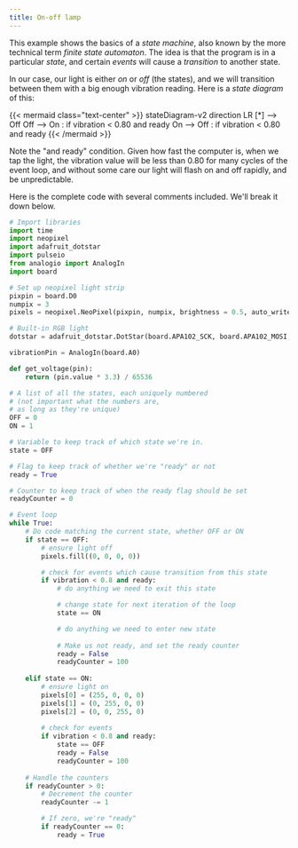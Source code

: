 ```yaml
---
title: On-off lamp
---
```

This example shows the basics of a *state machine*, also known by the
more technical term *finite state automaton*. The idea is that the
program is in a particular *state*, and certain *events* will cause
a *transition* to another state.

In our case, our light is either *on* or *off* (the states), and we
will transition between them with a big enough vibration reading.
Here is a *state diagram* of this:

{{< mermaid class="text-center" >}}
stateDiagram-v2
    direction LR
    [*] --> Off
    Off --> On : if vibration < 0.80 and ready
    On --> Off : if vibration < 0.80 and ready
{{< /mermaid >}}

Note the "and ready" condition. Given how fast the computer is,
when we tap the light, the vibration value will be less than 0.80 for
many cycles of the event loop, and without some care our light will
flash on and off rapidly, and be unpredictable.

Here is the complete code with several comments included.
We'll break it down below.

```python {linenos=table}
# Import libraries
import time
import neopixel
import adafruit_dotstar
import pulseio
from analogio import AnalogIn
import board

# Set up neopixel light strip
pixpin = board.D0
numpix = 3
pixels = neopixel.NeoPixel(pixpin, numpix, brightness = 0.5, auto_write=True, pixel_order=neopixel.GRBW)

# Built-in RGB light
dotstar = adafruit_dotstar.DotStar(board.APA102_SCK, board.APA102_MOSI, 1)

vibrationPin = AnalogIn(board.A0)

def get_voltage(pin):
    return (pin.value * 3.3) / 65536

# A list of all the states, each uniquely numbered
# (not important what the numbers are,
# as long as they're unique)
OFF = 0
ON = 1

# Variable to keep track of which state we're in.
state = OFF

# Flag to keep track of whether we're "ready" or not
ready = True

# Counter to keep track of when the ready flag should be set
readyCounter = 0

# Event loop
while True:
    # Do code matching the current state, whether OFF or ON
    if state == OFF:
        # ensure light off
        pixels.fill((0, 0, 0, 0))

        # check for events which cause transition from this state
        if vibration < 0.8 and ready:
            # do anything we need to exit this state

            # change state for next iteration of the loop
            state == ON

            # do anything we need to enter new state
            
            # Make us not ready, and set the ready counter
            ready = False
            readyCounter = 100
    
    elif state == ON:
        # ensure light on
        pixels[0] = (255, 0, 0, 0)
        pixels[1] = (0, 255, 0, 0)
        pixels[2] = (0, 0, 255, 0)
    
        # check for events
        if vibration < 0.8 and ready:
            state == OFF
            ready = False
            readyCounter = 100
    
    # Handle the counters
    if readyCounter > 0:
        # Decrement the counter
        readyCounter -= 1

        # If zero, we're "ready"
        if readyCounter == 0:
            ready = True
```

